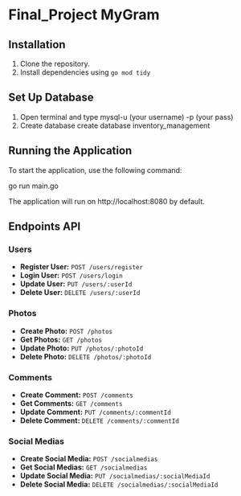 # Final_Project MyGram

## Installation

1. Clone the repository.
2. Install dependencies using `go mod tidy`

## Set Up Database
1. Open terminal and type
   mysql-u (your username) -p (your pass)
2. Create database
   create database inventory_management

## Running the Application

To start the application, use the following command:

go run main.go

The application will run on http://localhost:8080 by default.


## Endpoints API

### Users

- **Register User:** `POST /users/register`
- **Login User:** `POST /users/login`
- **Update User:** `PUT /users/:userId`
- **Delete User:** `DELETE /users/:userId`

### Photos

- **Create Photo:** `POST /photos`
- **Get Photos:** `GET /photos`
- **Update Photo:** `PUT /photos/:photoId`
- **Delete Photo:** `DELETE /photos/:photoId`

### Comments

- **Create Comment:** `POST /comments`
- **Get Comments:** `GET /comments`
- **Update Comment:** `PUT /comments/:commentId`
- **Delete Comment:** `DELETE /comments/:commentId`

### Social Medias

- **Create Social Media:** `POST /socialmedias`
- **Get Social Medias:** `GET /socialmedias`
- **Update Social Media:** `PUT /socialmedias/:socialMediaId`
- **Delete Social Media:** `DELETE /socialmedias/:socialMediaId`
